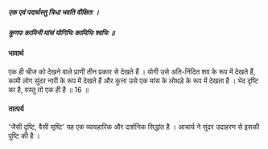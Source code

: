 ##### एक एवं पदार्थस्तु त्रिधा भवति वीक्षितः ।
##### कुणपः कामिनी मांसं योगिभिः कामिभिः श्वभिः ॥

#### भावार्थ

एक ही चीज को देखने वाले प्राणी तीन प्रकार से देखते हैं । योगी उसे अति-निंदित शव के रूप में देखते हैं, कामी लोग सुंदर नारी के रूप में देखते हैं और कुत्ता उसे एक मांस के लोथड़े के रूप में देखता है । भेद दृष्टि का है, वस्तु तो एक ही है ॥ 16 ॥

#### तात्पर्य

'जैसी दृष्टि, वैसी सृष्टि' यह एक व्यावहारिक और दार्शनिक सिद्धांत है । आचार्य ने सुंदर उदाहरण से इसकी पुष्टि की है ।